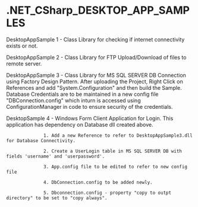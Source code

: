 # .NET_CSharp_DESKTOP_APP_SAMPLES

DesktopAppSample 1 - Class Library for checking if internet connectivity exists or not.

DesktopAppSample 2 - Class Library for FTP Upload/Download of files to remote server.

DesktopAppSample 3 - Class Library for MS SQL SERVER DB Connection using Factory Design Pattern. After uploading the Project, Right Click on References and add "System.Configuration" and then build the Sample. Database Credentials are to be maintained in a new config file "DBConnection.config" which inturn is accessed using ConfigurationManager in code to ensure security of the credentials.

DesktopSample 4 - Windows Form Client Application for Login. This application has dependency on Database dll created above.

                  1. Add a new Reference to refer to DesktopAppSample3.dll for Database Connectivity.

                  2. Create a UserLogin table in MS SQL SERVER DB with fields 'username' and 'userpassword'.

                  3. App.config file to be edited to refer to new config file
                  
                  4. DbConnection.config to be added newly.
                  
                  5. Dbconnection.config - property "copy to outpt directory" to be set to "copy always".                   
